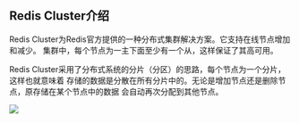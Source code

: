 ## Redis Cluster介绍

Redis Cluster为Redis官方提供的一种分布式集群解决方案。它支持在线节点增加和减少。
集群中，每个节点为一主下面至少有一个从，这样保证了其高可用。

Redis Cluster采用了分布式系统的分片（分区）的思路，每个节点为一个分片，这样也就意味着
存储的数据是分散在所有分片中的。无论是增加节点还是删除节点，原存储在某个节点中的数据
会自动再次分配到其他节点。

![](https://github.com/aminglinux/linux2019/blob/master/images/redis_cluster.png?raw=true)



